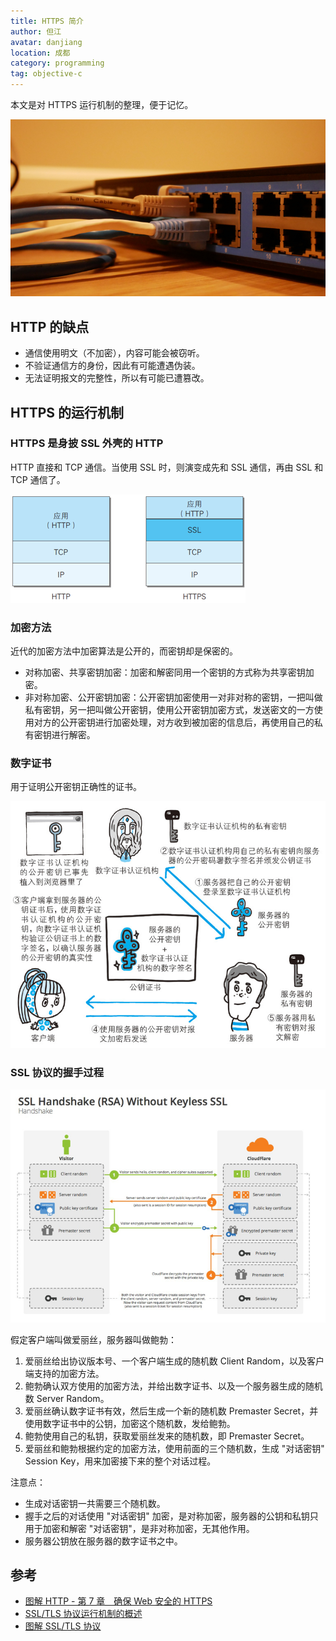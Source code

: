 ```yaml
---
title: HTTPS 简介
author: 但江
avatar: danjiang
location: 成都
category: programming
tag: objective-c
---
```


本文是对 HTTPS 运行机制的整理，便于记忆。

![Networking](/images/networking.jpg)

## HTTP 的缺点

* 通信使用明文（不加密），内容可能会被窃听。
* 不验证通信方的身份，因此有可能遭遇伪装。
* 无法证明报文的完整性，所以有可能已遭篡改。

## HTTPS 的运行机制

### HTTPS 是身披 SSL 外壳的 HTTP

HTTP 直接和 TCP 通信。当使用 SSL 时，则演变成先和 SSL 通信，再由 SSL 和 TCP 通信了。

![HTTP SSL](/images/http-ssl.png)

### 加密方法

近代的加密方法中加密算法是公开的，而密钥却是保密的。

* 对称加密、共享密钥加密：加密和解密同用一个密钥的方式称为共享密钥加密。
* 非对称加密、公开密钥加密：公开密钥加密使用一对非对称的密钥，一把叫做私有密钥，另一把叫做公开密钥，使用公开密钥加密方式，发送密文的一方使用对方的公开密钥进行加密处理，对方收到被加密的信息后，再使用自己的私有密钥进行解密。

### 数字证书

用于证明公开密钥正确性的证书。

![Certificate](/images/certificate.jpg)

### SSL 协议的握手过程

![SSL Handshake](/images/ssl-handshake.png)

假定客户端叫做爱丽丝，服务器叫做鲍勃：

1. 爱丽丝给出协议版本号、一个客户端生成的随机数 Client Random，以及客户端支持的加密方法。
2. 鲍勃确认双方使用的加密方法，并给出数字证书、以及一个服务器生成的随机数 Server Random。
3. 爱丽丝确认数字证书有效，然后生成一个新的随机数 Premaster Secret，并使用数字证书中的公钥，加密这个随机数，发给鲍勃。
4. 鲍勃使用自己的私钥，获取爱丽丝发来的随机数，即 Premaster Secret。
5. 爱丽丝和鲍勃根据约定的加密方法，使用前面的三个随机数，生成 "对话密钥" Session Key，用来加密接下来的整个对话过程。

注意点：

* 生成对话密钥一共需要三个随机数。
* 握手之后的对话使用 "对话密钥" 加密，是对称加密，服务器的公钥和私钥只用于加密和解密 "对话密钥"，是非对称加密，无其他作用。
* 服务器公钥放在服务器的数字证书之中。

## 参考

* [图解 HTTP - 第 7 章　确保 Web 安全的 HTTPS](https://book.douban.com/subject/25863515/)
* [SSL/TLS 协议运行机制的概述](http://www.ruanyifeng.com/blog/2014/02/ssl_tls.html)
* [图解 SSL/TLS 协议](http://www.ruanyifeng.com/blog/2014/09/illustration-ssl.html)